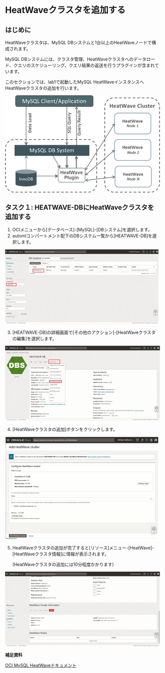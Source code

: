 # HeatWaveクラスタを追加する
## はじめに
HeatWaveクラスタは、MySQL DBシステムと1台以上のHeatWaveノードで構成されます。

MySQL DBシステムには、クラスタ管理、HeatWaveクラスタへのデータロード、クエリのスケジューリング、クエリ結果の返送を行うプラグインが含まれています。

このセクションでは、lab1で起動したMySQL HeatWaveインスタンスへHeatWaveクラスタの追加を行います。

![mysql-heatwave-architecture](./image/mysql-heatwave-architecture.png)

## タスク１: HEATWAVE-DBにHeatWaveクラスタを追加する
1. OCIメニューから[データベース]-[MySQL]-[DBシステム]を選択します。
2. automlコンパートメント配下のDBシステム一覧から[HEATWAVE-DB]を選択します。

![navigation-mysql-with-instance](./image/navigation-mysql-with-instance.png)

3. [HEATWAVE-DB]の詳細画面で[その他のアクション]-[HeatWaveクラスタの編集]を選択します。

![mysql-more-actions-add-cluster](./image/mysql-more-actions-add-cluster.png)

4. [HeatWaveクラスタの追加]ボタンをクリックします。

![mysql-apply-cluster](./image/mysql-apply-cluster.png)

5. HeatWaveクラスタの追加が完了すると[リソース]メニュー-[HeatWave]-[HeatWaveクラスタ情報]に情報が表示されます。

   (HeatWaveクラスタの追加には10分程度かかります)

![mysql-creating-cluster](./image/mysql-creating-cluster.png)

**補足資料**

[OCI MySQL HeatWaveドキュメント](https://docs.oracle.com/en-us/iaas/mysql-database/doc/heatwave.html)
